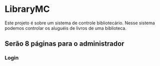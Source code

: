 # LibraryMC
Este projeto é sobre um sistema de controle bibliotecário. Nesse sistema podemos controlar os aluguéis de livros de uma biblioteca.
<h2>Serão 8 páginas para o administrador</h2>
<h3>Login</h3>
